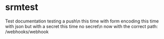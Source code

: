 srmtest
=======
Test documentation
testing a push\n
this time with form encoding
this time with json but with a secret
this time no secret\n
now with the correct path: /webhooks/webhook
